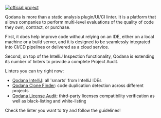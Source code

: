 [//]: # (title: Qodana linters)

[![official project](https://jb.gg/badges/official-flat-square.svg)](https://confluence.jetbrains.com/display/ALL/JetBrains+on+GitHub)


Qodana is more than a static analysis plugin/UI/CI linter. It is a platform that allows companies to perform multi-level evaluations of the quality of code they own, contract, or purchase.

First, it does help improve code without relying on an IDE, either on a local machine or a build server, and it is designed to be seamlessly integrated into CI/CD pipelines or delivered as a cloud service.

Second, on top of the IntelliJ Inspection functionality, Qodana is extending its number of linters to provide a complete Project Audit. 

Linters you can try right now:
* [Qodana IntelliJ](about-qodana-intellij.md): all 'smarts' from IntelliJ IDEs
* [Qodana Clone Finder](about-clone-finder.md): code duplication detection across different projects
* [Qodana License Audit](about-license-audit.md): third-party licenses compatibility verification as well as black-listing and white-listing

Check the linter you want to try and follow the guidelines!


